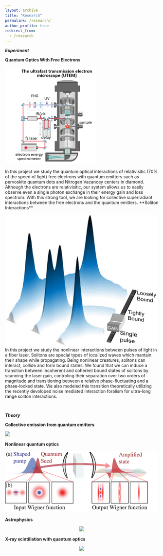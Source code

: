 ```yaml
---
layout: archive
title: "Research"
permalink: /research/
author_profile: true
redirect_from:
  - /research
--- 
```

***Experiment***

**Quantum Optics With Free Electrons**

<p align="left">
  <img src='/images/UTEM.png' width="300"> 
</p>
In this project we study the quantum optical interactions of relativisitic (70% of the speed of light) free electrons with quantum emitters such as pervoskite quantum dots and Nitrogen Vacancey centers in diamond. Although the electrons are relativisitic, our system allows us to easily observe even a single photon exchange in their energy gain and loss spectrum. With this strong tool, we are looking for collective superradiant interactions between the free electrons and the quantum emitters.
**Soliton Interactions**

![Alt text for image](/images/soliton_concept.jpeg) In this project we study the nonlinear interactions between pulses of light in a fiber laser. Solitons are special types of localized waves which mantain their shape while propagating. Being nonlinear creatures, solitons can interact, collide and form bound states. We found that we can induce a transition between incoherent and coherent bound states of solitons by scanning the laser gain, controling their separation over two orders of magnitude and transitioning between a relative phase-fluctuating and a phase-locked state. We also modeled this transition theoretically utilizing the recently devoloped noise mediated interaction foralism for ultra-long range soliton interactions.
<p align="left">
  <img src='' width="300">
</p>

***Theory***

**Collective emission from quantum emitters**
<p align="left">
  <img src='/images/Figure 1.png' width="500">
</p>

**Nonlinear quantum optics**
<p align="left">
  <img src='/images/Figure 1 squeezing paper.png' width="500">
</p>

**Astrophysics**
<p align="center">
  <img src='/images/clump.png' width="300">
</p>

**X-ray scintillation with quantum optics**
<p align="center">
  <img src='/images/xray.png' width="300">
</p>
